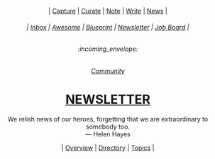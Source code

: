 <div align="center">

  | <a href="https://github.com/SELFSchool/inbox/issues/new">Capture</a> | <a href="https://github.com/SELFSchool/topics/issues/new">Curate</a> | <a href="https://github.com/SELFSchool/notes/issues/new">Note</a> | <a href="https://github.com/SELFSchool/guides/issues/new">Write</a> | <a href="https://github.com/SELFSchool/newsletter/issues/new">News</a> |
  
  <h6> | <a href="https://github.com/SELFSchool/inbox">Inbox</a> | <a href="https://github.com/SELFSchool/awesome">Awesome</a> | <a href="https://github.com/SELFSchool/blueprint">Blueprint</a> | <a href="https://github.com/SELFSchool/newsletter">Newsletter</a> | <a href="https://github.com/SELFSchool/jobs">Job Board</a> |</h6>
  <h6>:incoming_envelope:</h6>
  <h6><a href="https://github.com/SELFSchool/community">Community</a></h6>
  <h1><b><a href="ABOUT.md">NEWSLETTER</a></b></h1>
  <p>We relish news of our heroes, forgetting that we are extraordinary to somebody too.<br/>— Helen Hayes</p>
  | <a href="https://github.com/SELFSchool/newsletter/issues/1">Overview</a> | <a href="https://github.com/SELFSchool/newsletter/issues/2">Directory</a> | <a href="https://github.com/SELFSchool/newsletter/issues/3">Topics</a> |
</div>
